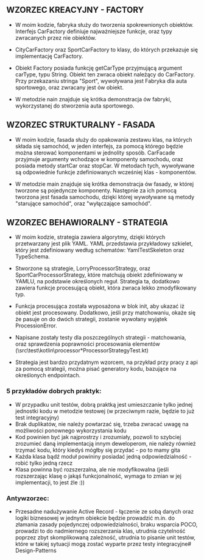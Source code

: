 ## WZORZEC KREACYJNY - FACTORY

* W moim kodzie, fabryka służy do tworzenia spokrewnionych obiektów.
Interfejs CarFactory definiuje najważniejsze funkcje, oraz typy zwracanych 
przez nie obiektów.

* CityCarFactory oraz SportCarFactory to klasy, do których przekazuje się implementację
CarFactory.

* Obiekt Factory posiada funkcję getCarType przyjmującą argument carType, typu String.
Obiekt ten zwraca obiekt należący do CarFactory.
Przy przekazaniu stringa "Sport", wywoływana jest Fabryka dla auta sportowego,
oraz zwracany jest ów obiekt.

* W metodzie nain znajduje się krótka demonstracja ów fabryki, wykorzystanej do 
stworzenia auta sportowego.

## WZORZEC STRUKTURALNY - FASADA

* W moim kodzie, fasada służy do opakowania zestawu klas, na których składa się samochód,
w jeden interfejs, za pomocą którego będzie można sterować komponentami w jednolity sposób.
CarFacade przyjmuje argumenty wchodzące w komponenty samochodu, oraz posiada metody
startCar oraz stopCar. W metodach tych, wywoływane są odpowiednie funkcje zdefiniowanych
wcześniej klas - komponentów.

* W metodzie main znajduje się krótka demonstracja ów fasady, w której tworzone są
pojedyncze komponenty. Następnie za ich pomocą tworzona jest fasada samochodu,
dzięki której wywoływane są metody "starujące samochód", oraz "wyłączające samochód".


## WZORZEC BEHAWIORALNY - STRATEGIA

* W moim kodzie, strategia zawiera algorytmy, dzięki których przetwarzany jest plik YAML.
YAML przedstawia przykładowy szkielet, który jest zdefiniowany według schematów:
YamlTestSkeleton oraz TypeSchema.

* Stworzone są strategie, LorryProcessorStrategy, oraz SportCarProcessorStrategy, które
matchują obiekt zdefiniowany w YAMLU, na podstawie określonych reguł. Strategia ta,
dodatkowo zawiera funkcje procesującą obiekt, która zwraca lekko zmodyfikowany typ.

* Funkcja procesująca została wyposażona w blok init, aby ukazać iż obiekt jest procesowany.
Dodatkowo, jeśli przy matchowaniu, okaże się że pasuje on do dwóch strategii, zostanie wywołany
wyjątek ProcessionError.

* Napisane zostały testy dla poszczególnych strategii - matchowania, oraz sprawdzenia poprawności procesowania
elementów (\src\test\kotlin\processor\*ProcessorStrategyTest.kt)

* Strategia jest bardzo przydatnym wzorcem, na przykład przy pracy z api za pomocą strategii,
można pisać generatory kodu, bazujące na określonych endpointach.


### 5 przykładów dobrych praktyk:

* W przypadku unit testów, dobrą praktką jest umieszczanie tylko jednej jednostki kodu
w metodzie testowej (w przeciwnym razie, będzie to już test integracyjny)
* Brak duplikatów, nie należy powtarzać się, trzeba zwracać uwagę na możliwości ponownego wykorzystania kodu
* Kod powinien być jak najprostrzy i zrozumiały, pozwoli to szybciej zrozumieć daną implementacją innym deweloperom, 
nie należy również trzymać kodu, który kiedyś mógłby się przydać - po to mamy gita
* Każda klasa bądź moduł powininy posiadać jedną odpowiedzialność - robić tylko jedną rzecz
* Klasa powinna być rozszerzalna, ale nie modyfikowalna 
(jeśli rozszerzając klasę o jakąś funkcjonalność, wymaga to zmian w jej implementacji, to jest źle :))

### Antywzorzec:

* Przesadne nadużywanie Active Record - łączenie ze sobą danych oraz logiki biznesowej w jednym obiekcie będzie prowadzić
m.in. do złamania zasady pojedynczej odpowiedzialności, braku wsparcia POCO,
prowadzi to do nadmiernego rozszerzania klas, utrudnia czytelność poprzez zbyt skomplikowaną zależność,
utrudnia to pisanie unit testów, które w takiej sytuacji mogą zostać wyparte przez testy integracyjne#   D e s i g n - P a t t e r n s  
 